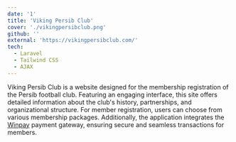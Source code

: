 ```yaml
---
date: '1'
title: 'Viking Persib Club'
cover: './vikingpersibclub.png'
github: ''
external: 'https://vikingpersibclub.com/'
tech:
  - Laravel
  - Tailwind CSS
  - AJAX
---
```


Viking Persib Club is a website designed for the membership registration of the Persib football club. Featuring an engaging interface, this site offers detailed information about the club's history, partnerships, and organizational structure. For member registration, users can choose from various membership packages. Additionally, the application integrates the [Winpay](https://www.winpay.id/) payment gateway, ensuring secure and seamless transactions for members.
